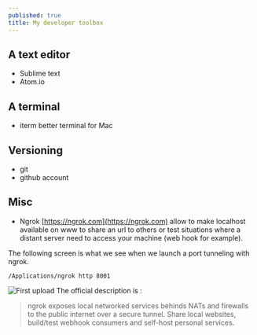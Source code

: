 ```yaml
---
published: true
title: My developer toolbox
---
```

## A text editor

* Sublime text
* Atom.io

## A terminal

* iterm better terminal for Mac

## Versioning

* git
* github account

## Misc

* Ngrok [https://ngrok.com](https://ngrok.com) allow to make localhost available on www to share an url to others or test situations where a distant server need to access your machine (web hook for example).

The following screen is what we see when we launch a port tunneling with ngrok.

```
/Applications/ngrok http 8001
```

![First upload]({{site.baseurl}}/images/tools-ngrok.png)
The official description is :
> ngrok exposes local networked services behinds NATs and firewalls to the
  public internet over a secure tunnel. Share local websites, build/test
  webhook consumers and self-host personal services.
